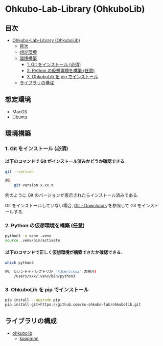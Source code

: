 # Ohkubo-Lab-Library (OhkuboLib)

## 目次
- [Ohkubo-Lab-Library (OhkuboLib)](#ohkubo-lab-library-ohkubolib)
  - [目次](#目次)
  - [想定環境](#想定環境)
  - [環境構築](#環境構築)
    - [1. Git をインストール (必須)](#1-git-をインストール-必須)
    - [2. Python の仮想環境を構築 (任意)](#2-python-の仮想環境を構築-任意)
    - [3. OhkuboLib を pip でインストール](#3-ohkubolib-を-pip-でインストール)
  - [ライブラリの構成](#ライブラリの構成)

## 想定環境
- MacOS
- Ubuntu

## 環境構築
### 1. Git をインストール (必須)
#### 以下のコマンドで Git がインストール済みかどうか確認できる. <!-- omit in toc -->
```sh
git --version

例)
    git version x.xx.x
```
例のように Git のバージョンが表示されたらインストール済みである.

Git をインストールしていない場合, [Git - Downloads](https://git-scm.com/downloads) を参照して Git をインストールする.

### 2. Python の仮想環境を構築 (任意)
```sh
python3 -m venv .venv
source .venv/bin/activate
```

#### 以下のコマンドで正しく仮想環境が構築できたか確認できる. <!-- omit in toc -->
```sh
which python3

例: カレントディレクトリが '/Users/xxx' の場合)
    /Users/xxx/.venv/bin/python3
```

### 3. OhkuboLib を pip でインストール
```sh
pip install --upgrade pip
pip install git+https://github.com/su-ohkubo-lab/ohkubolib.git
```

## ライブラリの構成
- [ohkubolib](#ohkubo-lab-library-ohkubolib)
  - [koopman](docs/koopman/README.md)